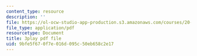 ```yaml
---
content_type: resource
description: ''
file: https://ol-ocw-studio-app-production.s3.amazonaws.com/courses/20-219-becoming-the-next-bill-nye-writing-and-hosting-the-educational-show-january-iap-2015/9bfe5f670f7e016d095c50eb658c2e17_Ui2q2uoA-_g.pdf
file_type: application/pdf
resourcetype: Document
title: 3play pdf file
uid: 9bfe5f67-0f7e-016d-095c-50eb658c2e17
---
```

